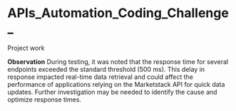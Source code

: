 # APIs_Automation_Coding_Challenge_
Project work

**Observation**
During testing, it was noted that the response time for several endpoints exceeded the standard threshold (500 ms). This delay in response impacted real-time data retrieval and could affect the performance of applications relying on the Marketstack API for quick data updates. Further investigation may be needed to identify the cause and optimize response times.



